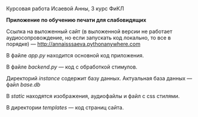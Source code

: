 Курсовая работа Исаевой Анны, 3 курс ФиКЛ

**Приложение по обучению печати для слабовидящих**

Ссылка на выложенный сайт (в выложенной версии не работает аудиосопровождение, но если запускать код локально, то все в порядке) — http://annaisssaeva.pythonanywhere.com


В файле *app.py* находится основной код приложения.

В файле *backend.py* — код с обработкой стимулов.

Директорий *instance* содержит базу данных. Актуальная база данных — файл *base.db*

В *static* находятся изображения, аудиофайлы и файл с css стилями.

В директории *templates* — код страниц сайта.
